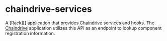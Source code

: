 chaindrive-services
===================

A [Rack][] application that provides [Chaindrive][2] services and hooks. The
[Chaindrive][2] application utilizes this API as an endpoint to lookup
component registration information.

[1]: https://github.com/rack/rack
[2]: https://github.com/chaindrive/chaindrive

